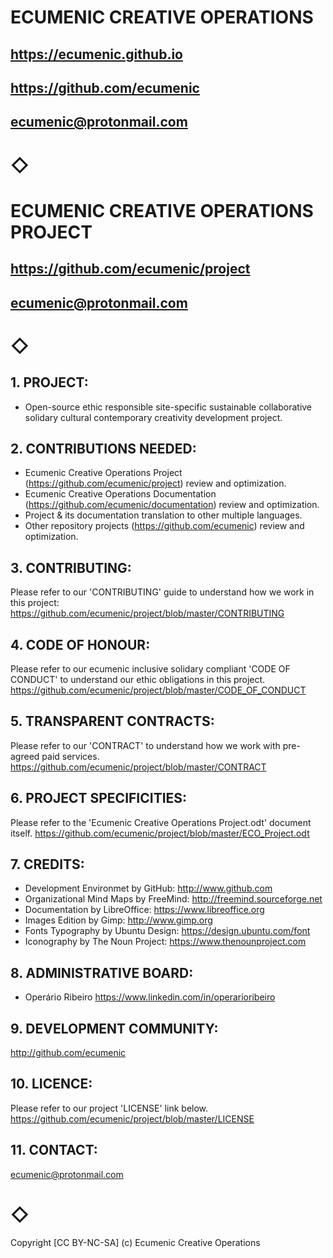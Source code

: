 # ECUMENIC CREATIVE OPERATIONS 
## https://ecumenic.github.io
## https://github.com/ecumenic
## ecumenic@protonmail.com

# ◇

# ECUMENIC CREATIVE OPERATIONS PROJECT
## https://github.com/ecumenic/project
## ecumenic@protonmail.com

# ◇

## 1. PROJECT: 
- Open-source ethic responsible site-specific sustainable collaborative solidary cultural contemporary creativity development project.

## 2. CONTRIBUTIONS NEEDED:
- Ecumenic Creative Operations Project (https://github.com/ecumenic/project) review and optimization.
- Ecumenic Creative Operations Documentation (https://github.com/ecumenic/documentation) review and optimization.
- Project & its documentation translation to other multiple languages.
- Other repository projects (https://github.com/ecumenic) review and optimization.

## 3. CONTRIBUTING:
Please refer to our 'CONTRIBUTING' guide to understand how we work in this project:
https://github.com/ecumenic/project/blob/master/CONTRIBUTING

## 4. CODE OF HONOUR:
Please refer to our ecumenic inclusive solidary compliant 'CODE OF CONDUCT' to understand our ethic obligations in this project.
https://github.com/ecumenic/project/blob/master/CODE_OF_CONDUCT

## 5. TRANSPARENT CONTRACTS:
Please refer to our 'CONTRACT' to understand how we work with pre-agreed paid services.
https://github.com/ecumenic/project/blob/master/CONTRACT

## 6. PROJECT SPECIFICITIES:
Please refer to the 'Ecumenic Creative Operations Project.odt' document itself.
https://github.com/ecumenic/project/blob/master/ECO_Project.odt

## 7. CREDITS:
- Development Environmet by GitHub: http://www.github.com
- Organizational Mind Maps by FreeMind: http://freemind.sourceforge.net
- Documentation by LibreOffice: https://www.libreoffice.org
- Images Edition by Gimp: http://www.gimp.org
- Fonts Typography by Ubuntu Design: https://design.ubuntu.com/font
- Iconography by The Noun Project: https://www.thenounproject.com

## 8. ADMINISTRATIVE BOARD:

- Operário Ribeiro
https://www.linkedin.com/in/operarioribeiro

## 9. DEVELOPMENT COMMUNITY:
http://github.com/ecumenic

## 10. LICENCE: 
Please refer to our project 'LICENSE' link below.
https://github.com/ecumenic/project/blob/master/LICENSE

## 11. CONTACT:
ecumenic@protonmail.com

# ◇

Copyright [CC BY-NC-SA] (c) Ecumenic Creative Operations 

